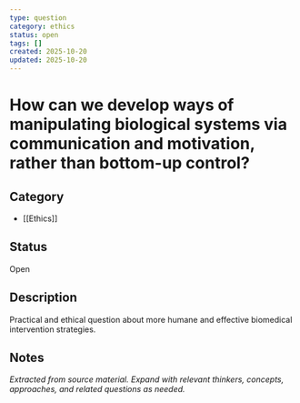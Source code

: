 ```yaml
---
type: question
category: ethics
status: open
tags: []
created: 2025-10-20
updated: 2025-10-20
---
```


# How can we develop ways of manipulating biological systems via communication and motivation, rather than bottom-up control?

## Category

- [[Ethics]]

## Status

Open

## Description

Practical and ethical question about more humane and effective biomedical intervention strategies.

## Notes

*Extracted from source material. Expand with relevant thinkers, concepts, approaches, and related questions as needed.*
